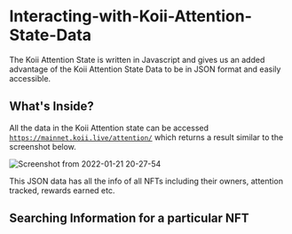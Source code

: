 # Interacting-with-Koii-Attention-State-Data

The Koii Attention State is written in Javascript and gives us an added advantage of the Koii Attention State Data to be in JSON format and easily accessible. 

## What's Inside?

All the data in the Koii Attention state can be accessed [`https://mainnet.koii.live/attention/`](https://mainnet.koii.live/attention/) which returns a result similar to the screenshot below.

![Screenshot from 2022-01-21 20-27-54](https://user-images.githubusercontent.com/47121187/150548908-18847582-8feb-470e-b7c8-1a2be4386739.png)

This JSON data has all the info of all NFTs including their owners, attention tracked, rewards earned etc. 

## Searching Information for a particular NFT


